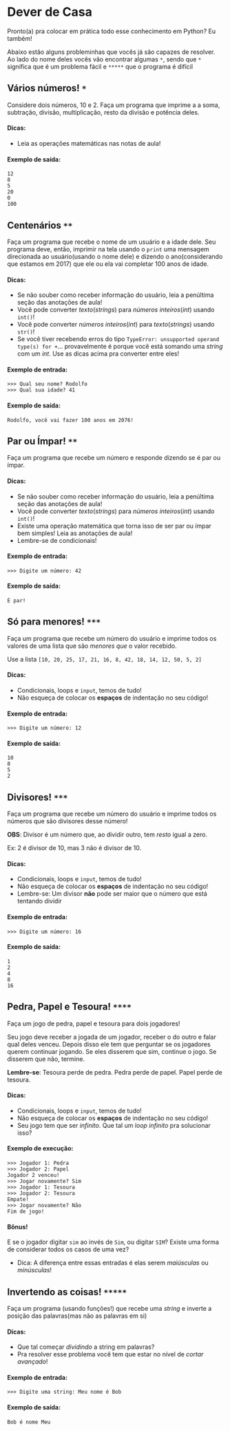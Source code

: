 # Dever de Casa

Pronto(a) pra colocar em prática todo esse conhecimento em Python? Eu também!

Abaixo estão alguns probleminhas que vocês já são capazes de resolver. Ao lado do nome deles vocês vão encontrar algumas `*`, sendo que `*` significa que é um problema fácil e `*****` que o programa é difícil

## Vários números! `*`

Considere dois números, 10 e 2.
Faça um programa que imprime a a soma, subtração, divisão, multiplicação, resto da divisão e potência deles.

#### Dicas:
- Leia as operações matemáticas nas notas de aula!

#### Exemplo de saída:
```
12
8
5
20
0
100
```

## Centenários `**`

Faça um programa que recebe o nome de um usuário e a idade dele. Seu programa deve, então, imprimir na tela usando o `print` uma mensagem direcionada ao usuário(usando o nome dele) e dizendo o ano(considerando que estamos em 2017) que ele ou ela vai completar 100 anos de idade.

#### Dicas:
- Se não souber como receber informação do usuário, leia a penúltima seção das anotações de aula!
- Você pode converter _texto_(_strings_) para _números inteiros_(_int_) usando `int()`!
- Você pode converter _números inteiros_(_int_) para _texto_(_strings_) usando `str()`!
- Se você tiver recebendo erros do tipo `TypeError: unsupported operand type(s) for +`... provavelmente é porque você está somando uma _string_ com um _int_. Use as dicas acima pra converter entre eles!

#### Exemplo de entrada:
```
>>> Qual seu nome? Rodolfo
>>> Qual sua idade? 41
```
#### Exemplo de saída:
```
Rodolfo, você vai fazer 100 anos em 2076!
```

## Par ou Ímpar! `**`

Faça um programa que recebe um número e responde dizendo se é par ou ímpar.

#### Dicas:
- Se não souber como receber informação do usuário, leia a penúltima seção das anotações de aula!
- Você pode converter _texto_(_strings_) para _números inteiros_(_int_) usando `int()`!
- Existe uma operação matemática que torna isso de ser par ou ímpar bem simples! Leia as anotações de aula!
- Lembre-se de condicionais!

#### Exemplo de entrada:
```
>>> Digite um número: 42
```
#### Exemplo de saída:
```
É par!
```

## Só para menores! `***`

Faça um programa que recebe um número do usuário e imprime todos os valores de uma lista que são _menores que_ o valor recebido.

Use a lista `[10, 20, 25, 17, 21, 16, 8, 42, 18, 14, 12, 50, 5, 2]`

#### Dicas:
- Condicionais, loops e `input`, temos de tudo!
- Não esqueça de colocar os **espaços** de indentação no seu código!

#### Exemplo de entrada:
```
>>> Digite um número: 12
```
#### Exemplo de saída:
```
10
8
5
2
```

## Divisores! `***`

Faça um programa que recebe um número do usuário e imprime todos os números que são divisores desse número!

**OBS**: Divisor é um número que, ao dividir outro, tem _resto_ igual a zero.

Ex: 2 é divisor de 10, mas 3 não é divisor de 10.

#### Dicas:
- Condicionais, loops e `input`, temos de tudo!
- Não esqueça de colocar os **espaços** de indentação no seu código!
- Lembre-se: Um divisor **não** pode ser maior que o número que está tentando dividir

#### Exemplo de entrada:
```
>>> Digite um número: 16
```
#### Exemplo de saída:
```
1
2
4
8
16
```

## Pedra, Papel e Tesoura! `****`

Faça um jogo de pedra, papel e tesoura para dois jogadores!

Seu jogo deve receber a jogada de um jogador, receber o do outro e falar qual deles venceu. Depois disso ele tem que perguntar se os jogadores querem continuar jogando. Se eles disserem que sim, continue o jogo. Se disserem que não, termine.

**Lembre-se**: Tesoura perde de pedra. Pedra perde de papel. Papel perde de tesoura.

#### Dicas:
- Condicionais, loops e `input`, temos de tudo!
- Não esqueça de colocar os **espaços** de indentação no seu código!
- Seu jogo tem que ser _infinito_. Que tal um _loop infinito_ pra solucionar isso?

#### Exemplo de execução:
```
>>> Jogador 1: Pedra
>>> Jogador 2: Papel
Jogador 2 venceu!
>>> Jogar novamente? Sim
>>> Jogador 1: Tesoura
>>> Jogador 2: Tesoura
Empate!
>>> Jogar novamente? Não
Fim de jogo!
```

#### Bônus!
E se o jogador digitar `sim` ao invés de `Sim`, ou digitar `SIM`? Existe uma forma de considerar todos os casos de uma vez?
- Dica: A diferença entre essas entradas é elas serem _maiúsculas_ ou _minúsculas_!


## Invertendo as coisas! `*****`

Faça um programa (usando funções!) que recebe uma _string_ e inverte a posição das palavras(mas não as palavras em si)

#### Dicas:
- Que tal começar _dividindo_ a string em palavras?
- Pra resolver esse problema você tem que estar no nível de _cortar avançado_!

#### Exemplo de entrada:
```
>>> Digite uma string: Meu nome é Bob
```
#### Exemplo de saída:
```
Bob é nome Meu
```
